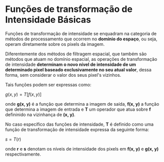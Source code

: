 # Funções de transformação de Intensidade Básicas

Funções de transformação de intensidade se enquadram na categoria de métodos de processamento que ocorrem no **domínio do espaço**, ou seja, operam diretamente sobre os pixels da imagem.

Diferentemente dos métodos de filtragem espacial, que também são métodos que atuam no domínio espacial, as operações de transformação de intensidade **determinam o novo nível de intensidade de um determinado pixel baseado exclusivamente no seu atual valor**, dessa forma, sem considerar o valor dos seus pixel's vizinhos.

Tais funções podem ser expressas como: 

$g(x, y) = T[f(x, y)]$

onde **g(x, y)** é a função que determina a imagem de saída, **f(x, y)** a função que determina a imagem de entrada e **T** um operador que atua sobre **f** defininido na vizinhança de **(x, y)**.

No caso específico das funções de intensidade, **T** é definido como uma função de transformação de intensidade expressa da seguinte forma:

$s = T(r)$

onde **r** e **s** denotam os níveis de intensidade dos pixels em **f(x, y)** e **g(x, y)** respectivamente.
